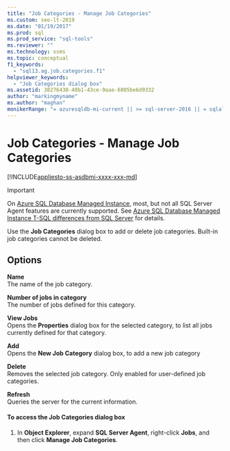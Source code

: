```yaml
---
title: "Job Categories - Manage Job Categories"
ms.custom: seo-lt-2019
ms.date: "01/19/2017"
ms.prod: sql
ms.prod_service: "sql-tools"
ms.reviewer: ""
ms.technology: ssms
ms.topic: conceptual
f1_keywords: 
  - "sql13.ag.job.categories.f1"
helpviewer_keywords: 
  - "Job Categories dialog box"
ms.assetid: 38276438-40b1-43ce-9aae-6805be6d9332
author: "markingmyname"
ms.author: "maghan"
monikerRange: "= azuresqldb-mi-current || >= sql-server-2016 || = sqlallproducts-allversions"
---
```

# Job Categories - Manage Job Categories
[!INCLUDE[appliesto-ss-asdbmi-xxxx-xxx-md](../../includes/appliesto-ss-asdbmi-xxxx-xxx-md.md)]

> [!IMPORTANT]  
> On [Azure SQL Database Managed Instance](https://docs.microsoft.com/azure/sql-database/sql-database-managed-instance), most, but not all SQL Server Agent features are currently supported. See [Azure SQL Database Managed Instance T-SQL differences from SQL Server](https://docs.microsoft.com/azure/sql-database/sql-database-managed-instance-transact-sql-information#sql-server-agent) for details.

Use the **Job Categories** dialog box to add or delete job categories. Built-in job categories cannot be deleted.  
  
## Options  
**Name**  
The name of the job category.  
  
**Number of jobs in category**  
The number of jobs defined for this category.  
  
**View Jobs**  
Opens the **Properties** dialog box for the selected category, to list all jobs currently defined for that category.  
  
**Add**  
Opens the **New Job Category** dialog box, to add a new job category  
  
**Delete**  
Removes the selected job category. Only enabled for user-defined job categories.  
  
**Refresh**  
Queries the server for the current information.  
  
#### To access the Job Categories dialog box  
  
1.  In **Object Explorer**, expand **SQL Server Agent**, right-click **Jobs**, and then click **Manage Job Categories**.  
  
